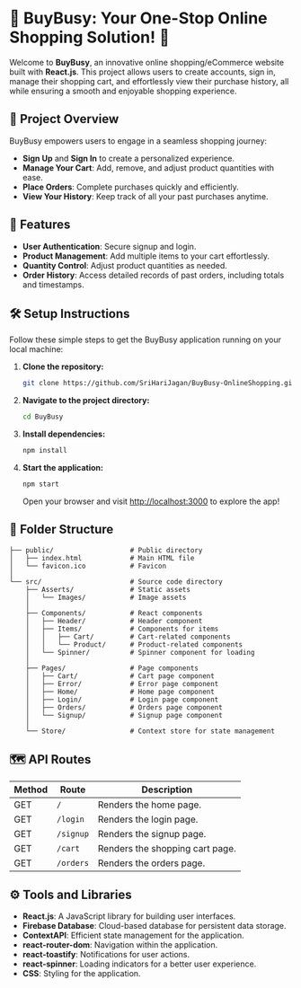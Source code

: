# 🌟 BuyBusy: Your One-Stop Online Shopping Solution! 🛒

Welcome to **BuyBusy**, an innovative online shopping/eCommerce website built with **React.js**. 
This project allows users to create accounts, sign in, manage their shopping cart, and effortlessly view their purchase history, all while ensuring a smooth and enjoyable shopping experience.

## 🎉 Project Overview

BuyBusy empowers users to engage in a seamless shopping journey:
- **Sign Up** and **Sign In** to create a personalized experience.
- **Manage Your Cart**: Add, remove, and adjust product quantities with ease.
- **Place Orders**: Complete purchases quickly and efficiently.
- **View Your History**: Keep track of all your past purchases anytime.

## 🚀 Features

- **User Authentication**: Secure signup and login.
- **Product Management**: Add multiple items to your cart effortlessly.
- **Quantity Control**: Adjust product quantities as needed.
- **Order History**: Access detailed records of past orders, including totals and timestamps.

## 🛠️ Setup Instructions

Follow these simple steps to get the BuyBusy application running on your local machine:

1. **Clone the repository:**
   ```bash
   git clone https://github.com/SriHariJagan/BuyBusy-OnlineShopping.git
   ```

2. **Navigate to the project directory:**
   ```bash
   cd BuyBusy
   ```

3. **Install dependencies:**
   ```bash
   npm install
   ```

4. **Start the application:**
   ```bash
   npm start
   ```
   Open your browser and visit [http://localhost:3000](http://localhost:3000) to explore the app!

## 📁 Folder Structure

    ├── public/                   # Public directory
    │   ├── index.html            # Main HTML file
    │   └── favicon.ico           # Favicon
    │
    └── src/                      # Source code directory
        ├── Asserts/              # Static assets
        │   └── Images/           # Image assets
        │
        ├── Components/           # React components
        │   ├── Header/           # Header component
        │   ├── Items/            # Components for items
        │   │   ├── Cart/         # Cart-related components
        │   │   └── Product/      # Product-related components
        │   └── Spinner/          # Spinner component for loading
        │
        ├── Pages/                # Page components
        │   ├── Cart/             # Cart page component
        │   ├── Error/            # Error page component
        │   ├── Home/             # Home page component
        │   ├── Login/            # Login page component
        │   ├── Orders/           # Orders page component
        │   └── Signup/           # Signup page component
        │
        └── Store/                # Context store for state management

## 🗺️ API Routes

| Method | Route                        | Description                                       |
|--------|------------------------------|---------------------------------------------------|
| GET    | `/`                          | Renders the home page.                            |
| GET    | `/login`                     | Renders the login page.                           |
| GET    | `/signup`                    | Renders the signup page.                          |
| GET    | `/cart`                      | Renders the shopping cart page.                   |
| GET    | `/orders`                    | Renders the orders page.                          |


## ⚙️ Tools and Libraries

- **React.js**: A JavaScript library for building user interfaces.
- **Firebase Database**: Cloud-based database for persistent data storage.
- **ContextAPI**: Efficient state management for the application.
- **react-router-dom**: Navigation within the application.
- **react-toastify**: Notifications for user actions.
- **react-spinner**: Loading indicators for a better user experience.
- **CSS**: Styling for the application.

